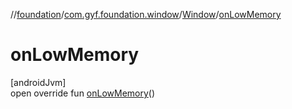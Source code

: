 //[foundation](../../../index.md)/[com.gyf.foundation.window](../index.md)/[Window](index.md)/[onLowMemory](on-low-memory.md)

# onLowMemory

[androidJvm]\
open override fun [onLowMemory](on-low-memory.md)()